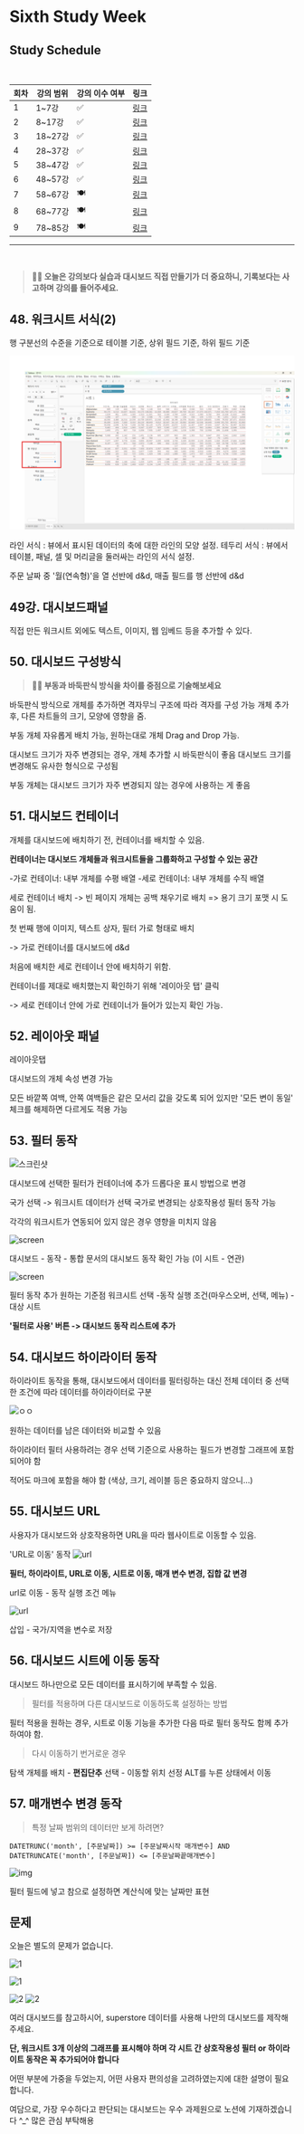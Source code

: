 # Sixth Study Week


## Study Schedule
<br>

| 회차 | 강의 범위   | 강의 이수 여부 | 링크                                                                                                     |
|------|-------------|----------------|--------------------------------------------------------------------------------------------------------|
| 1    | 1~7강       | ✅              | [링크](https://www.youtube.com/watch?v=AXkaUrJs-Ko&list=PL87tgIIryGsa5vdz6MsaOEF8PK-YqK3fz&index=84)    |
| 2    | 8~17강      | ✅              | [링크](https://www.youtube.com/watch?v=AXkaUrJs-Ko&list=PL87tgIIryGsa5vdz6MsaOEF8PK-YqK3fz&index=75)    |
| 3    | 18~27강     | ✅              | [링크](https://www.youtube.com/watch?v=AXkaUrJs-Ko&list=PL87tgIIryGsa5vdz6MsaOEF8PK-YqK3fz&index=65)    |
| 4    | 28~37강     | ✅              | [링크](https://www.youtube.com/watch?v=e6J0Ljd6h44&list=PL87tgIIryGsa5vdz6MsaOEF8PK-YqK3fz&index=55)    |
| 5    | 38~47강     | ✅              | [링크](https://www.youtube.com/watch?v=AXkaUrJs-Ko&list=PL87tgIIryGsa5vdz6MsaOEF8PK-YqK3fz&index=45)    |
| 6    | 48~57강     | ✅              | [링크](https://www.youtube.com/watch?v=AXkaUrJs-Ko&list=PL87tgIIryGsa5vdz6MsaOEF8PK-YqK3fz&index=35)    |
| 7    | 58~67강     | 🍽️             | [링크](https://www.youtube.com/watch?v=AXkaUrJs-Ko&list=PL87tgIIryGsa5vdz6MsaOEF8PK-YqK3fz&index=25)    |
| 8    | 68~77강     | 🍽️             | [링크](https://www.youtube.com/watch?v=AXkaUrJs-Ko&list=PL87tgIIryGsa5vdz6MsaOEF8PK-YqK3fz&index=15)    |
| 9    | 78~85강     | 🍽️             | [링크](https://www.youtube.com/watch?v=AXkaUrJs-Ko&list=PL87tgIIryGsa5vdz6MsaOEF8PK-YqK3fz&index=5)     |
---

<br/>
<!-- 여기까진 그대로 둬 주세요-->

> **🧞‍♀️ 오늘은 강의보다 실습과 대시보드 직접 만들기가 더 중요하니, 기록보다는 사고하며 강의를 들어주세요.**

## 48. 워크시트 서식(2)

<!-- 워크시트에 관해 본 강의에서 알게 된 점을 적어주세요 -->

행 구분선의 수준을 기준으로 테이블 기준, 상위 필드 기준, 하위 필드 기준

![show](../img6/1.png)

라인 서식 : 뷰에서 표시된 데이터의 축에 대한 라인의 모양 설정.
테두리 서식 : 뷰에서 테이블, 패널, 셀 및 머리글을 둘러싸는 라인의 서식 설정.

주문 날짜 중 '월(연속형)'을 열 선반에 d&d, 매출 필드를 행 선반에 d&d


## 49강. 대시보드패널

<!-- 대시보드패널 강의에서 알게 된 점을 적어주세요. -->

직접 만든 워크시트 외에도 텍스트, 이미지, 웹 임베드 등을 추가할 수 있다.


## 50. 대시보드 구성방식

<!-- 알게 된 점을 적고, 아래 질문에 답해보세요 :) -->

> **🧞‍♀️ 부동과 바둑판식 방식을 차이를 중점으로 기술해보세요**

바둑판식 방식으로 개체를 추가하면 격자무늬 구조에 따라 격자를 구성 가능
개체 추가 후, 다른 차트들의 크기, 모양에 영향을 줌.

부동 개체 자유롭게 배치 가능, 원하는대로 개체 Drag and Drop 가능.

대시보드 크기가 자주 변경되는 경우, 개체 추가할 시 바둑판식이 좋음
대시보드 크기를 변경해도 유사한 형식으로 구성됨

부동 개체는 대시보드 크기가 자주 변경되지 않는 경우에 사용하는 게 좋음



## 51. 대시보드 컨테이너

개체를 대시보드에 배치하기 전, 컨테이너를 배치할 수 있음.

**컨테이너는 대시보드 개체들과 워크시트들을 그룹화하고 구성할 수 있는 공간**

-가로 컨테이너: 내부 개체를 수평 배열
-세로 컨테이너: 내부 개체를 수직 배열

세로 컨테이너 배치 -> 빈 페이지 개체는 공백 채우기로 배치
=> 용기 크기 포맷 시 도움이 됨.

첫 번째 행에 이미지, 텍스트 상자, 필터 가로 형태로 배치 

-> 가로 컨테이너를 대시보드에 d&d

처음에 배치한 세로 컨테이너 안에 배치하기 위함.

컨테이너를 제대로 배치했는지 확인하기 위해 '레이아웃 탭' 클릭

-> 세로 컨테이너 안에 가로 컨테이너가 들어가 있는지 확인 가능.



## 52. 레이아웃 패널

레이아웃탭

대시보드의 개체 속성 변경 가능

모든 바깥쪽 여백, 안쪽 여백들은 같은 모서리 값을 갖도록 되어 있지만 '모든 변이 동일' 체크를 해제하면 다르게도 적용 가능



## 53. 필터 동작

![스크린샷](../study/img/3rd%20study/스크린샷%202024-08-13%20오후%203.09.25.png)

대시보드에 선택한 필터가 컨테이너에 추가
드롭다운 표시 방법으로 변경

국가 선택 -> 워크시트 데이터가 선택 국가로 변경되는 상호작용성 필터 동작 가능

각각의 워크시트가 연동되어 있지 않은 경우 영향을 미치지 않음

![screen](../study/img/3rd%20study/스크린샷%202024-08-13%20오후%203.11.46.png)

대시보드 - 동작 - 통합 문서의 대시보드 동작 확인 가능 (이 시트 - 연관)

![screen](../study/img/3rd%20study/스크린샷%202024-08-13%20오후%203.13.16.png)

필터 동작 추가
원하는 기준점 워크시트 선택
-동작 실행 조건(마우스오버, 선택, 메뉴)
-대상 시트

**'필터로 사용' 버튼 -> 대시보드 동작 리스트에 추가**

## 54. 대시보드 하이라이터 동작

<!-- 하이라이터에 대해 알게 된 점을 적어주세요 -->

하이라이트 동작을 통해, 대시보드에서 데이터를 필터링하는 대신 전체 데이터 중 선택한 조건에 따라 데이터를 하이라이터로 구분

![ㅇㅇ](../study/img/3rd%20study/스크린샷%202024-08-13%20오후%203.23.07.png)

원하는 데이터를 남은 데이터와 비교할 수 있음

하이라이터 필터 사용하려는 경우 선택 기준으로 사용하는 필드가 변경할 그래프에 포함되어야 함

적어도 마크에 포함을 해야 함 (색상, 크기, 레이블 등은 중요하지 않으니...)


## 55. 대시보드 URL

<!-- URL에 대해 알게 된 점을 적어주세요 -->

사용자가 대시보드와 상호작용하면 URL을 따라 웹사이트로 이동할 수 있음.

'URL로 이동' 동작
![url](../study/img/3rd%20study/스크린샷%202024-08-13%20오후%203.35.01.png)

**필터, 하이라이트, URL로 이동, 시트로 이동, 매개 변수 변경, 집합 값 변경**

url로 이동 - 동작 실행 조건 메뉴

![url](../study/img/3rd%20study/스크린샷%202024-08-13%20오후%203.36.28.png)

삽입 - 국가/지역을 변수로 저장

## 56. 대시보드 시트에 이동 동작

<!-- 대시보드 시트에 이동에 대해 알게 된 점을 적어주세요!-->

대시보드 하나만으로 모든 데이터를 표시하기에 부족할 수 있음.

> 필터를 적용하며 다른 대시보드로 이동하도록 설정하는 방법


필터 적용을 원하는 경우, 시트로 이동 기능을 추가한 다음 따로 필터 동작도 함께 추가하여야 함.

> 다시 이동하기 번거로운 경우

탐색 개체를 배치 - **편집단추** 선택 - 이동할 위치 선정
ALT를 누른 상태에서 이동

## 57. 매개변수 변경 동작

> 특정 날짜 범위의 데이터만 보게 하려면?

``` 
DATETRUNC('month', [주문날짜]) >= [주문날짜시작 매개변수] AND DATETRUNCATE('month', [주문날짜]) <= [주문날짜끝매개변수]
```

![img](../study/img/3rd%20study/스크린샷%202024-08-13%20오후%203.59.33.png)

필터 필드에 넣고 참으로 설정하면 계산식에 맞는 날짜만 표현

## 문제

오늘은 별도의 문제가 없습니다. 

![1](../study/img/3rd%20study/1688556627184.png)

![1](../study/img/3rd%20study/Global%20SuperStore%20Dashboard.png)

![2](../study/img/3rd%20study/images.jpeg)
![2](../study/img/3rd%20study/maxresdefault.jpg)

여러 대시보드를 참고하시어, superstore 데이터를 사용해 나만의 대시보드를 제작해주세요.

**단, 워크시트 3개 이상의 그래프를 표시해야 하며 각 시트 간 상호작용성 필터 or 하이라이트 동작은 꼭 추가되어야 합니다**

어떤 부분에 가중을 두었는지, 어떤 사용자 편의성을 고려하였는지에 대한 설명이 필요합니다.

여담으로, 가장 우수하다고 판단되는 대시보드는 우수 과제원으로 노션에 기재하겠습니다 ^_^ 많은 관심 부탁해용